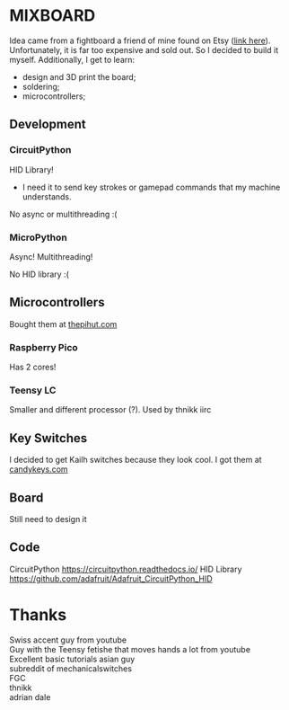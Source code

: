 # MIXBOARD

Idea came from a fightboard a friend of mine found on Etsy ([link here](https://www.etsy.com/listing/786877857/fightboard)).
Unfortunately, it is far too expensive and sold out.
So I decided to build it myself.
Additionally, I get to learn:
* design and 3D print the board;
* soldering;
* microcontrollers;


## Development
### CircuitPython
HID Library!
 - I need it to send key strokes or gamepad commands that my machine understands.

No async or multithreading :(

### MicroPython
Async!
Multithreading!

No HID library :(

## Microcontrollers
Bought them at [thepihut.com](https://thepihut.com)

### Raspberry Pico
Has 2 cores!

### Teensy LC
Smaller and different processor (?). Used by thnikk iirc

## Key Switches
I decided to get Kailh switches because they look cool.
I got them at [candykeys.com](https://candykeys.com)

## Board
Still need to design it

## Code
CircuitPython https://circuitpython.readthedocs.io/
HID Library https://github.com/adafruit/Adafruit_CircuitPython_HID


# Thanks
Swiss accent guy from youtube  
Guy with the Teensy fetishe that moves hands a lot from youtube  
Excellent basic tutorials asian guy  
subreddit of mechanicalswitches  
FGC  
thnikk  
adrian dale  
